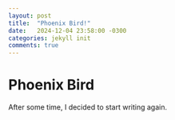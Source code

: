 ```yaml
---
layout: post
title:  "Phoenix Bird!"
date:   2024-12-04 23:58:00 -0300
categories: jekyll init
comments: true
---
```


# Phoenix Bird

After some time, I decided to start writing again.